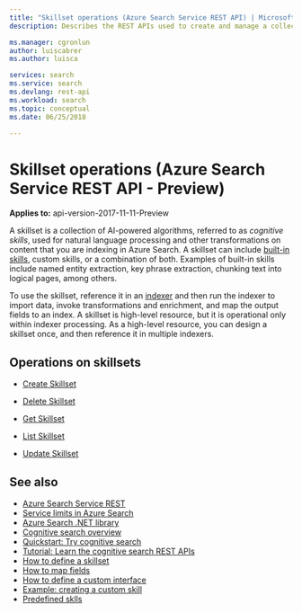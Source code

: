 ```yaml
---
title: "Skillset operations (Azure Search Service REST API) | Microsoft Docs"
description: Describes the REST APIs used to create and manage a collection of cognitive skills used in an Azure Search indexer pipeline.

ms.manager: cgronlun
author: luiscabrer
ms.author: luisca

services: search
ms.service: search
ms.devlang: rest-api
ms.workload: search
ms.topic: conceptual
ms.date: 06/25/2018

---
```

# Skillset operations (Azure Search Service REST API - Preview)

**Applies to:** api-version-2017-11-11-Preview

A skillset is a collection of AI-powered algorithms, referred to as *cognitive skills*, used for natural language processing and other transformations on content that you are indexing in Azure Search. A skillset can include [built-in skills](https://docs.microsoft.com/azure/search/cognitive-search-predefined-skills), custom skills, or a combination of both. Examples of built-in skills include named entity extraction, key phrase extraction, chunking text into logical pages, among others.

To use the skillset, reference it in an [indexer](create-indexer.md) and then run the indexer to import data, invoke transformations and enrichment, and map the output fields to an index. A skillset is high-level resource, but it is operational only within indexer processing. As a high-level resource, you can design a skillset once, and then reference it in multiple indexers. 

## Operations on skillsets

-   [Create Skillset](create-skillset.md)

-   [Delete Skillset](delete-skillset.md)

-   [Get Skillset](get-skillset.md)

-   [List Skillset](list-skillset.md)

-   [Update Skillset](update-skillset.md)  

## See also  

+ [Azure Search Service REST](index.md)   
+ [Service limits in Azure Search](https://azure.microsoft.com/documentation/articles/search-limits-quotas-capacity/)   
+ [Azure Search .NET library](https://docs.microsoft.com/dotnet/api/overview/azure/search?view=azure-dotnet) 
+ [Cognitive search overview](https://docs.microsoft.com/azure/search/cognitive-search-concept-intro)
+ [Quickstart: Try cognitive search](https://docs.microsoft.com/azure/search/cognitive-search-quickstart-blob)
+ [Tutorial: Learn the cognitive search REST APIs](https://docs.microsoft.com/azure/search/cognitive-search-tutorial-blob)
+ [How to define a skillset](https://docs.microsoft.com/azure/search/cognitive-search-defining-skillset)
+ [How to map fields](https://docs.microsoft.com/azure/search/cognitive-search-output-field-mapping)
+ [How to define a custom interface](https://docs.microsoft.com/azure/search/cognitive-search-custom-skill-interface)
+ [Example: creating a custom skill](https://docs.microsoft.com/azure/search/cognitive-search-create-custom-skill-example)
+ [Predefined sklls](https://docs.microsoft.com/azure/search/cognitive-search-predefined-skills)
